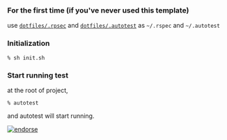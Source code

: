 ### For the first time (if you've never used this template)

use [`dotfiles/.rpsec`](https://github.com/zakuni/dotfiles/blob/master/.rspec) and [`dotfiles/.autotest`](https://github.com/zakuni/dotfiles/blob/master/.autotest) as `~/.rspec` and `~/.autotest`

### Initialization
    % sh init.sh

### Start running test
at the root of project,

    % autotest
and autotest will start running.

[![endorse](http://api.coderwall.com/zakuni/endorsecount.png)](http://coderwall.com/zakuni)
